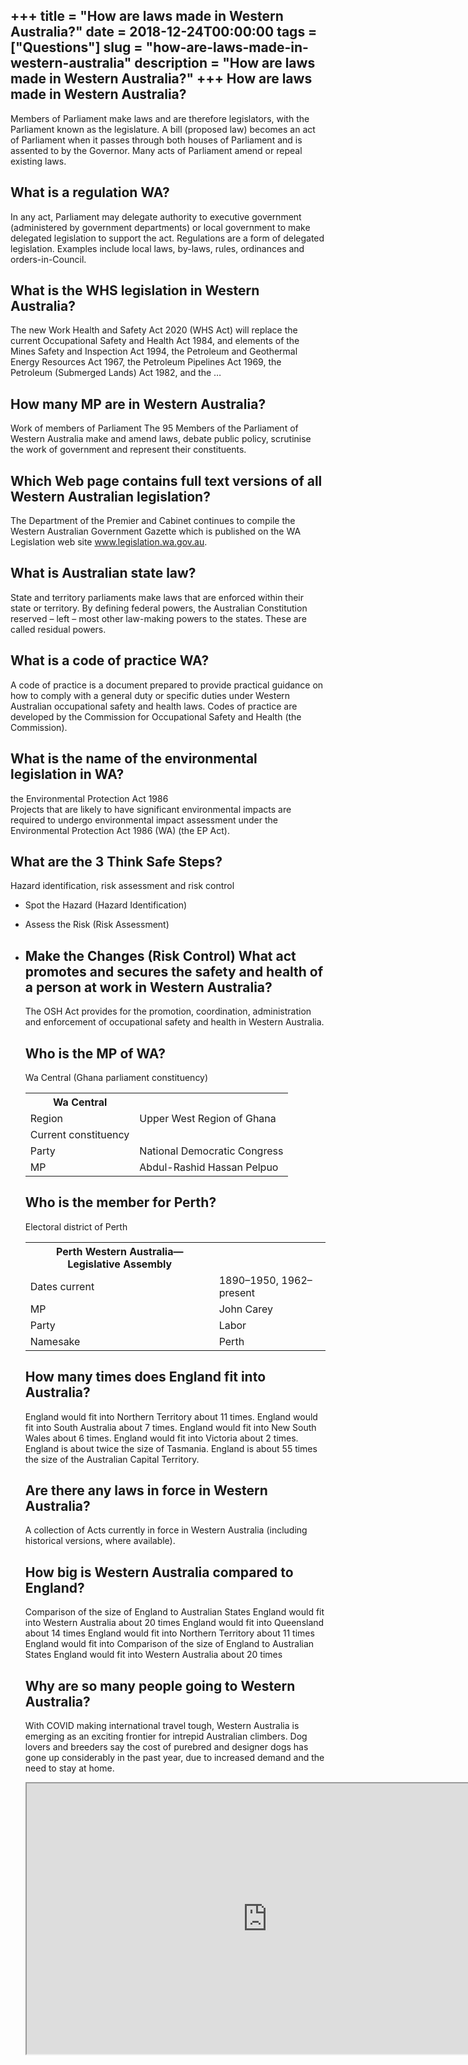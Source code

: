 +++
title = "How are laws made in Western Australia?"
date = 2018-12-24T00:00:00
tags = ["Questions"]
slug = "how-are-laws-made-in-western-australia"
description = "How are laws made in Western Australia?"
+++
How are laws made in Western Australia?
---------------------------------------

Members of Parliament make laws and are therefore legislators, with the Parliament known as the legislature. A bill (proposed law) becomes an act of Parliament when it passes through both houses of Parliament and is assented to by the Governor. Many acts of Parliament amend or repeal existing laws.

What is a regulation WA?
------------------------

In any act, Parliament may delegate authority to executive government (administered by government departments) or local government to make delegated legislation to support the act. Regulations are a form of delegated legislation. Examples include local laws, by-laws, rules, ordinances and orders-in-Council.

What is the WHS legislation in Western Australia?
-------------------------------------------------

The new Work Health and Safety Act 2020 (WHS Act) will replace the current Occupational Safety and Health Act 1984, and elements of the Mines Safety and Inspection Act 1994, the Petroleum and Geothermal Energy Resources Act 1967, the Petroleum Pipelines Act 1969, the Petroleum (Submerged Lands) Act 1982, and the …

How many MP are in Western Australia?
-------------------------------------

Work of members of Parliament The 95 Members of the Parliament of Western Australia make and amend laws, debate public policy, scrutinise the work of government and represent their constituents.

Which Web page contains full text versions of all Western Australian legislation?
---------------------------------------------------------------------------------

The Department of the Premier and Cabinet continues to compile the Western Australian Government Gazette which is published on the WA Legislation web site www.legislation.wa.gov.au.

What is Australian state law?
-----------------------------

State and territory parliaments make laws that are enforced within their state or territory. By defining federal powers, the Australian Constitution reserved – left – most other law-making powers to the states. These are called residual powers.

What is a code of practice WA?
------------------------------

A code of practice is a document prepared to provide practical guidance on how to comply with a general duty or specific duties under Western Australian occupational safety and health laws. Codes of practice are developed by the Commission for Occupational Safety and Health (the Commission).

What is the name of the environmental legislation in WA?
--------------------------------------------------------

the Environmental Protection Act 1986  
Projects that are likely to have significant environmental impacts are required to undergo environmental impact assessment under the Environmental Protection Act 1986 (WA) (the EP Act).

What are the 3 Think Safe Steps?
--------------------------------

Hazard identification, risk assessment and risk control

- Spot the Hazard (Hazard Identification)
- Assess the Risk (Risk Assessment)
- Make the Changes (Risk Control) What act promotes and secures the safety and health of a person at work in Western Australia?
    ---------------------------------------------------------------------------------------------
    
    The OSH Act provides for the promotion, coordination, administration and enforcement of occupational safety and health in Western Australia.
    
    Who is the MP of WA?
    --------------------
    
    Wa Central (Ghana parliament constituency)
    
    <table><tr><th>Wa Central</th></tr><tr><td>Region</td><td>Upper West Region of Ghana</td></tr><tr><td>Current constituency</td></tr><tr><td>Party</td><td>National Democratic Congress</td></tr><tr><td>MP</td><td>Abdul-Rashid Hassan Pelpuo</td></tr></table>
    
    Who is the member for Perth?
    ----------------------------
    
    Electoral district of Perth
    
    <table><tr><th>Perth Western Australia—Legislative Assembly</th></tr><tr><td>Dates current</td><td>1890–1950, 1962–present</td></tr><tr><td>MP</td><td>John Carey</td></tr><tr><td>Party</td><td>Labor</td></tr><tr><td>Namesake</td><td>Perth</td></tr></table>
    
    How many times does England fit into Australia?
    -----------------------------------------------
    
    England would fit into Northern Territory about 11 times. England would fit into South Australia about 7 times. England would fit into New South Wales about 6 times. England would fit into Victoria about 2 times. England is about twice the size of Tasmania. England is about 55 times the size of the Australian Capital Territory.
    
    Are there any laws in force in Western Australia?
    -------------------------------------------------
    
    A collection of Acts currently in force in Western Australia (including historical versions, where available).
    
    How big is Western Australia compared to England?
    -------------------------------------------------
    
    Comparison of the size of England to Australian States England would fit into Western Australia about 20 times England would fit into Queensland about 14 times England would fit into Northern Territory about 11 times England would fit into Comparison of the size of England to Australian States England would fit into Western Australia about 20 times
    
    Why are so many people going to Western Australia?
    --------------------------------------------------
    
    With COVID making international travel tough, Western Australia is emerging as an exciting frontier for intrepid Australian climbers. Dog lovers and breeders say the cost of purebred and designer dogs has gone up considerably in the past year, due to increased demand and the need to stay at home.
    
    <iframe allow="accelerometer; autoplay; clipboard-write; encrypted-media; gyroscope; picture-in-picture" allowfullscreen="" class="__youtube_prefs__  epyt-is-override  no-lazyload" data-no-lazy="1" data-origheight="433" data-origwidth="770" data-skipgform_ajax_framebjll="" height="433" id="_ytid_11985" loading="lazy" src="https://www.youtube.com/embed/qOb7BYaqHrc?enablejsapi=1&autoplay=0&cc_load_policy=0&cc_lang_pref=&iv_load_policy=1&loop=0&modestbranding=0&rel=1&fs=1&playsinline=0&autohide=2&theme=dark&color=red&controls=1&" title="YouTube player" width="770"></iframe>